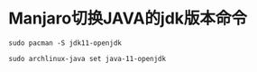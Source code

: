 # Manjaro切换JAVA的jdk版本命令

```
sudo pacman -S jdk11-openjdk
```

```
sudo archlinux-java set java-11-openjdk
```